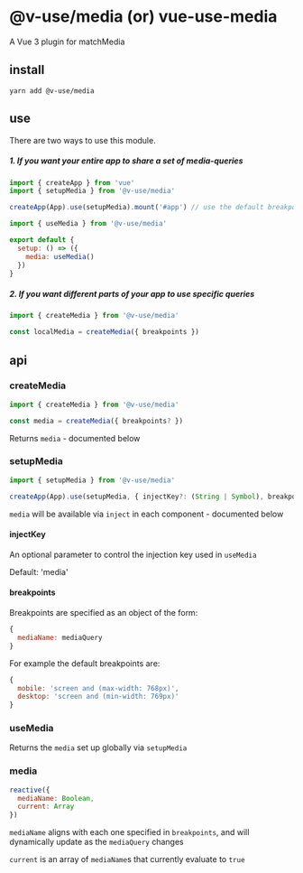 # @v-use/media (or) vue-use-media

A Vue 3 plugin for matchMedia

## install

```shell
yarn add @v-use/media
```

## use

There are two ways to use this module.

##### 1. If you want your entire app to share a set of media-queries

```javascript
import { createApp } from 'vue'
import { setupMedia } from '@v-use/media'

createApp(App).use(setupMedia).mount('#app') // use the default breakpoints
```

```javascript
import { useMedia } from '@v-use/media'

export default {
  setup: () => ({
    media: useMedia()
  })
}
```

##### 2. If you want different parts of your app to use specific queries

```javascript
import { createMedia } from '@v-use/media'

const localMedia = createMedia({ breakpoints })
```

## api

### createMedia

```javascript
import { createMedia } from '@v-use/media'

const media = createMedia({ breakpoints? })
```

Returns `media` - documented below

### setupMedia

```javascript
import { setupMedia } from '@v-use/media'

createApp(App).use(setupMedia, { injectKey?: (String | Symbol), breakpoints?: Object }).mount('#app')
```

`media` will be available via `inject` in each component - documented below

#### injectKey

An optional parameter to control the injection key used in `useMedia`

Default: 'media'

#### breakpoints

Breakpoints are specified as an object of the form:

```javascript
{
  mediaName: mediaQuery
}
```

For example the default breakpoints are:

```javascript
{
  mobile: 'screen and (max-width: 768px)',
  desktop: 'screen and (min-width: 769px)'
}
```

### useMedia

Returns the `media` set up globally via `setupMedia`

### media

```javascript
reactive({
  mediaName: Boolean,
  current: Array
})
```

`mediaName` aligns with each one specified in `breakpoints`, and will dynamically update as the `mediaQuery` changes

`current` is an array of `mediaName`s that currently evaluate to `true`
